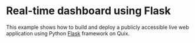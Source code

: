 # Real-time dashboard using Flask

This example shows how to build and deploy a publicly accessible live web application using Python [Flask](https://flask.palletsprojects.com/en/1.1.x/) framework on Quix.
